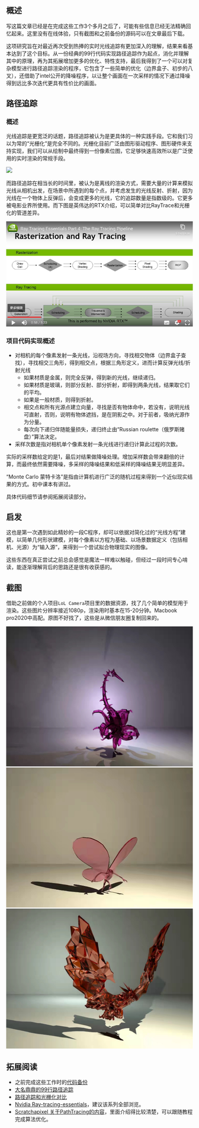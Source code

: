 ## 概述

写这篇文章已经是在完成这些工作3个多月之后了，可能有些信息已经无法精确回忆起来。这里没有在线体验，只有截图和之前备份的源码可以在文章最后下载。

这项研究旨在对最近再次受到热捧的实时光线追踪有更加深入的理解，结果来看基本达到了这个目标。从一份经典的99行代码实现路径追踪作为起点，消化并理解其中的原理，再为其拓展增加更多的优化、特性支持，最后我得到了一个可以对复杂模型进行路径追踪渲染的程序，它包含了一些简单的优化（边界盒子、初步的八叉），还借助了intel公开的降噪程序，以让整个画面在一次采样的情况下通过降噪得到远比多次迭代更具有性价比的画面。

## 路径追踪

### 概述

光线追踪是更宽泛的话题，路径追踪被认为是更具体的一种实践手段。它和我们习以为常的“光栅化”是完全不同的。光栅化目前广泛由图形驱动程序、图形硬件来支持实现，我们可以从绘制中最终得到一份像素位图，它足够快速高效所以是广泛使用的实时渲染的常规手段。

![](https://miro.medium.com/max/880/1*tFbKq_RYLT2SiCDhZQKRRQ.gif)

而路径追踪在相当长的时间里，被认为是离线的渲染方式，需要大量的计算来模拟光线从相机出发，在场景中所遇到的每个点，并考虑发生的光线反射、折射，因为光线在一个物体上反弹后，会变成更多的光线，它的追踪数量是指数级的。它更多被电影业界所使用。而下图是英伟达的RTX介绍，可以简单对比RayTrace和光栅化的管道差异。

![](../pics/raytrace1.png)

### 项目代码实现概述

- 对相机的每个像素发射一条光线，沿视场方向，寻找相交物体（边界盒子查找），寻找相交三角形，得到相交点，根据三角形定义，进而计算反弹光线/折射光线
  - 如果材质是金属，则完全反弹，得到新的光线，继续递归。
  - 如果材质是玻璃，则部分反射、部分折射，即得到两条光线，结果取它们的平均。
  - 如果是一般材质，则得到折射。
  - 相交点和所有光源点建立向量，寻找是否有物体命中，若没有，说明光线可直射，否则，说明有物体遮挡，是在阴影之中。对于前者，吸纳光源作为分量。
  - 每次向下递归伴随能量损失，递归终止由“Russian roulette（俄罗斯赌盘）”算法决定。
- 采样次数是指对相机单个像素发射一条光线进行递归计算此过程的次数。

实际的采样数给定的是1，最后对结果做降噪处理。增加采样数会带来翻倍的计算，而最终依然需要降噪，多采样的降噪结果和低采样的降噪结果无明显差异。

“Monte Carlo 蒙特卡洛”是指由计算机进行广泛的随机过程来得到一个近似现实结果的方式。初中课本有讲过。


具体代码细节请参阅拓展阅读部分。

## 启发

这也是第一次遇到如此精妙的一段C程序，却可以依据对简化过的“光线方程”建模，以简单几何形状建模，对每个像素以方程为基础、以场景数据定义（包括相机、光源）为“输入源”，来得到一个尝试拟合物理现实的图像。

这些东西在真正尝试之前总会感觉是魔法一样难以触碰，但经过一段时间专心啃读，能逐渐理解背后的思路还是很有收获感的。

## 截图

借助之前做的个人项目`LoL Camera`项目里的数据资源，找了几个简单的模型用于渲染。这些图片分辨率接近1080p，渲染用时基本在15-20分钟。Macbook pro2020中高配。原图不好找了，这些是从微信朋友圈复制回来的。

![](../pics/Path%20tracing1.jpg)
![](../pics/Path%20tracing2.jpg)
![](../pics/Path%20tracing3.jpg)

## 拓展阅读

- 之前完成这些工作时的[代码备份](https://github.com/zhangruize/docs/blob/master/archive/path-tracing.zip)
- [大名鼎鼎的99行路径追踪](https://www.kevinbeason.com/smallpt/)
- [路径追踪和光栅化对比](https://medium.com/@junyingw/future-of-gaming-rasterization-vs-ray-tracing-vs-path-tracing-32b334510f1f)
- [Nvidia Ray-tracing-essentials](https://developer.nvidia.com/blog/ray-tracing-essentials-part-7-denoising-for-ray-tracing/)，建议该系列全部浏览。
- [Scratchapixel 关于PathTracing的内容](https://www.scratchapixel.com/lessons/3d-basic-rendering/global-illumination-path-tracing/global-illumination-path-tracing-practical-implementation)，里面介绍得比较清楚，可以跟随教程完成算法优化。
